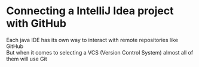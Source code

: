 # Connecting a IntelliJ Idea project with GitHub
Each java IDE has its own way to interact with remote repositories like GitHub<br>
But when it comes to selecting a VCS (Version Control System) almost all of them will use Git<br>
